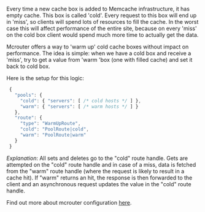 Every time a new cache box is added to Memcache infrastructure, it has empty cache. This box is called 'cold'. Every request to this box will end up in 'miss', so clients will spend lots of resources to fill the cache. In the worst case this will affect performance of the entire site, because on every 'miss' on the cold box client would spend much more time to actually get the data.

Mcrouter offers a way to 'warm up' cold cache boxes without impact on performance. The idea is simple: when we have a cold box and receive a 'miss', try to get a value from 'warm 'box (one with filled cache) and set it back to cold box.

Here is the setup for this logic:

```JavaScript
 {
   "pools": {
     "cold": { "servers": [ /* cold hosts */ ] },
     "warm": { "servers": [ /* warm hosts */ ] }
   },
   "route": {
     "type": "WarmUpRoute",
     "cold": "PoolRoute|cold",
     "warm": "PoolRoute|warm"
   }
 }
```

_Explanation_: All sets and deletes go to the "cold" route handle. Gets are attempted on the "cold" route handle and in case of a miss, data is fetched from the "warm" route handle (where the request is likely to result
in a cache hit). If "warm" returns an hit, the response is then forwarded to the client and an asynchronous request updates the value in the "cold" route handle.

Find out more about mcrouter configuration [here](Configuration).